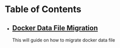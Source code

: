 # Table of Contents
- ## [Docker Data File Migration](/docker-data-migration.md)

  This will guide on how to migrate docker data file

